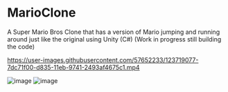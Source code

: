 # MarioClone
A Super Mario Bros Clone that has a version of Mario jumping and running around just like the original using Unity (C#) (Work in progress still building the code)




https://user-images.githubusercontent.com/57652233/123719077-7dc71f00-d835-11eb-9741-2493af4675c1.mp4




![image](https://user-images.githubusercontent.com/57652233/123577307-7433ad80-d788-11eb-98dc-040e876d2698.png)
![image](https://user-images.githubusercontent.com/57652233/123718476-12c91880-d834-11eb-844f-f5a6371c2a12.png)

